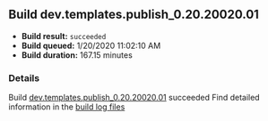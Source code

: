 ## Build dev.templates.publish_0.20.20020.01
- **Build result:** `succeeded`
- **Build queued:** 1/20/2020 11:02:10 AM
- **Build duration:** 167.15 minutes
### Details
Build [dev.templates.publish_0.20.20020.01](https://winappstudio.visualstudio.com/web/build.aspx?pcguid=a4ef43be-68ce-4195-a619-079b4d9834c2&builduri=vstfs%3a%2f%2f%2fBuild%2fBuild%2f32599) succeeded
Find detailed information in the [build log files]()
